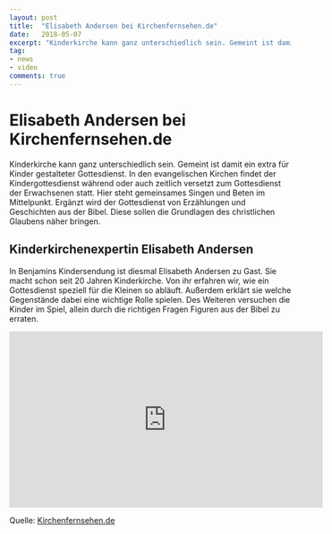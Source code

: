 ```yaml
---
layout: post
title:  "Elisabeth Andersen bei Kirchenfernsehen.de"
date:   2018-05-07
excerpt: "Kinderkirche kann ganz unterschiedlich sein. Gemeint ist damit ein extra für Kinder gestalteter Gottesdienst. In den evang..."
tag:
- news
- video
comments: true
---
```


# Elisabeth Andersen bei Kirchenfernsehen.de

Kinderkirche kann ganz unterschiedlich sein. Gemeint ist damit ein extra für Kinder gestalteter Gottesdienst. In den evangelischen Kirchen findet der Kindergottesdienst während oder auch zeitlich versetzt zum Gottesdienst der Erwachsenen statt. Hier steht gemeinsames Singen und Beten im Mittelpunkt. Ergänzt wird der Gottesdienst von Erzählungen und Geschichten aus der Bibel. Diese sollen die Grundlagen des christlichen Glaubens näher bringen.

## Kinderkirchenexpertin Elisabeth Andersen

In Benjamins Kindersendung ist diesmal Elisabeth Andersen zu Gast. Sie macht schon seit 20 Jahren Kinderkirche. Von ihr erfahren wir, wie ein Gottesdienst speziell für die Kleinen so abläuft. Außerdem erklärt sie welche Gegenstände dabei eine wichtige Rolle spielen. Des Weiteren versuchen die Kinder im Spiel, allein durch die richtigen Fragen Figuren aus der Bibel zu erraten.

<iframe width="560" height="315" src="https://www.youtube.com/embed/0Ztc2dW2DdU?rel=0&amp;showinfo=0" frameborder="0" allow="autoplay; encrypted-media" allowfullscreen></iframe>

Quelle: [Kirchenfernsehen.de](https://kirchenfernsehen.de/video/hallo-benjamin-kinderkirche/ "https://kirchenfernsehen.de/video/hallo-benjamin-kinderkirche/")
